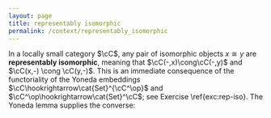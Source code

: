 ```yaml
---
layout: page
title: representably isomorphic
permalink: /context/representably_isomorphic
---
```

In a locally small category $\cC$, any pair of isomorphic objects $x \cong y$ are **representably isomorphic**, meaning that $\cC(-,x)\cong\cC(-,y)$ and $\cC(x,-) \cong \cC(y,-)$. This is an immediate consequence of the  functoriality of the Yoneda embeddings $\cC\hookrightarrow\cat{Set}^{\cC^\op}$ and $\cC^\op\hookrightarrow\cat{Set}^\cC$; see Exercise \ref{exc:rep-iso}. The Yoneda lemma supplies the converse:
